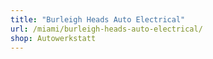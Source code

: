 ```yaml
---
title: "Burleigh Heads Auto Electrical"
url: /miami/burleigh-heads-auto-electrical/
shop: Autowerkstatt
---
```

